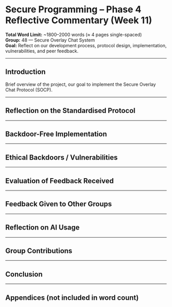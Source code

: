 # Secure Programming – Phase 4 Reflective Commentary (Week 11)

**Total Word Limit:** ~1800–2000 words (≈ 4 pages single-spaced)  
**Group:** 48 — Secure Overlay Chat System  
**Goal:** Reflect on our development process, protocol design, implementation, vulnerabilities, and peer feedback.

---

## Introduction
Brief overview of the project, our goal to implement the Secure Overlay Chat Protocol (SOCP).

---

## Reflection on the Standardised Protocol


---

## Backdoor-Free Implementation


---

## Ethical Backdoors / Vulnerabilities


---

## Evaluation of Feedback Received


---

## Feedback Given to Other Groups


---

## Reflection on AI Usage 


---

## Group Contributions

---

## Conclusion


---

## Appendices (not included in word count)
